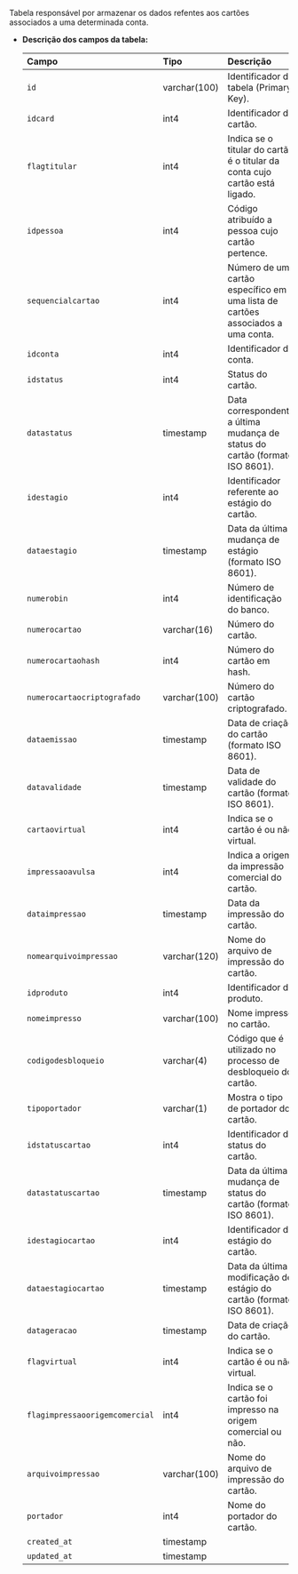 Tabela responsável por armazenar os dados refentes aos cartões associados a uma determinada conta.

- **Descrição dos campos da tabela:**

  | Campo                          | Tipo         | Descrição                                                                      |
  | :----------------------------- | :----------- | :----------------------------------------------------------------------------- |
  | `id`                           | varchar(100) | Identificador da tabela (Primary Key).                                         |
  | `idcard`                       | int4         | Identificador do cartão.                                                       |
  | `flagtitular`                  | int4         | Indica se o titular do cartão é o titular da conta cujo cartão está ligado.    |
  | `idpessoa`                     | int4         | Código atribuído a pessoa cujo cartão pertence.                                |
  | `sequencialcartao`             | int4         | Número de um cartão específico em uma lista de cartões associados a uma conta. |
  | `idconta`                      | int4         | Identificador da conta.                                                        |
  | `idstatus`                     | int4         | Status do cartão.                                                              |
  | `datastatus`                   | timestamp    | Data correspondente a última mudança de status do cartão (formato ISO 8601).   |
  | `idestagio`                    | int4         | Identificador referente ao estágio do cartão.                                  |
  | `dataestagio`                  | timestamp    | Data da última mudança de estágio (formato ISO 8601).                          |
  | `numerobin`                    | int4         | Número de identificação do banco.                                              |
  | `numerocartao`                 | varchar(16)  | Número do cartão.                                                              |
  | `numerocartaohash`             | int4         | Número do cartão em hash.                                                      |
  | `numerocartaocriptografado`    | varchar(100) | Número do cartão criptografado.                                                |
  | `dataemissao`                  | timestamp    | Data de criação do cartão (formato ISO 8601).                                  |
  | `datavalidade`                 | timestamp    | Data de validade do cartão (formato ISO 8601).                                 |
  | `cartaovirtual`                | int4         | Indica se o cartão é ou não virtual.                                           |
  | `impressaoavulsa`              | int4         | Indica a origem da impressão comercial do cartão.                              |
  | `dataimpressao`                | timestamp    | Data da impressão do cartão.                                                   |
  | `nomearquivoimpressao`         | varchar(120) | Nome do arquivo de impressão do cartão.                                        |
  | `idproduto`                    | int4         | Identificador do produto.                                                      |
  | `nomeimpresso`                 | varchar(100) | Nome impresso no cartão.                                                       |
  | `codigodesbloqueio`            | varchar(4)   | Código que é utilizado no processo de desbloqueio do cartão.                   |
  | `tipoportador`                 | varchar(1)   | Mostra o tipo de portador do cartão.                                           |
  | `idstatuscartao`               | int4         | Identificador do status do cartão.                                             |
  | `datastatuscartao`             | timestamp    | Data da última mudança de status do cartão (formato ISO 8601).                 |
  | `idestagiocartao`              | int4         | Identificador do estágio do cartão.                                            |
  | `dataestagiocartao`            | timestamp    | Data da última modificação de estágio do cartão (formato ISO 8601).            |
  | `datageracao`                  | timestamp    | Data de criação do cartão.                                                     |
  | `flagvirtual`                  | int4         | Indica se o cartão é ou não virtual.                                           |
  | `flagimpressaoorigemcomercial` | int4         | Indica se o cartão foi impresso na origem comercial ou não.                    |
  | `arquivoimpressao`             | varchar(100) | Nome do arquivo de impressão do cartão.                                        |
  | `portador`                     | int4         | Nome do portador do cartão.                                                    |
  | `created_at`                   | timestamp    |                                                                                |
  | `updated_at`                   | timestamp    |                                                                                |